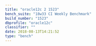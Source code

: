 ```yaml
---
title: "oracle12c 2 1523"
bench_suite: "18w33 CI Weekly Benchmark"
build_number: "1523"
dbprofile: "oracle12c"
classifier: ""
date: 2018-08-13T14:21:52
type: "bench"
---
```

